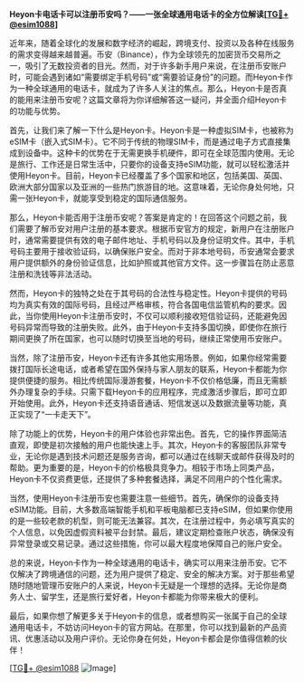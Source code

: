 **Heyon卡电话卡可以注册币安吗？——一张全球通用电话卡的全方位解读[[TG💪+ @esim1088](https://t.me/s/esim1088)]**

近年来，随着全球化的发展和数字经济的崛起，跨境支付、投资以及各种在线服务的需求变得越来越普遍。币安（Binance），作为全球领先的加密货币交易所之一，吸引了无数投资者的目光。然而，对于许多新手用户来说，在注册币安账户时，可能会遇到诸如“需要绑定手机号码”或“需要验证身份”的问题。而Heyon卡作为一种全球通用的电话卡，就成为了许多人关注的焦点。那么，Heyon卡是否真的能用来注册币安呢？这篇文章将为你详细解答这一疑问，并全面介绍Heyon卡的功能与优势。

首先，让我们来了解一下什么是Heyon卡。Heyon卡是一种虚拟SIM卡，也被称为eSIM卡（嵌入式SIM卡）。它不同于传统的物理SIM卡，而是通过电子方式直接集成到设备中。这种卡的优势在于无需更换手机硬件，即可在全球范围内使用。无论是旅行、工作还是日常生活中，只要你的设备支持eSIM功能，就可以轻松激活并使用Heyon卡。目前，Heyon卡已经覆盖了多个国家和地区，包括美国、英国、欧洲大部分国家以及亚洲的一些热门旅游目的地。这意味着，无论你身处何地，只需一张Heyon卡，就能享受到稳定的国际通信服务。

那么，Heyon卡能否用于注册币安呢？答案是肯定的！在回答这个问题之前，我们需要了解币安对用户注册的基本要求。根据币安官方的规定，新用户在注册账户时，通常需要提供有效的电子邮件地址、手机号码以及身份证明文件。其中，手机号码主要用于接收验证码，以确保账户安全。而对于非本地号码，币安通常会要求用户提供额外的身份验证信息，比如护照或其他官方文件。这一步骤旨在防止恶意注册和洗钱等非法活动。

然而，Heyon卡的独特之处在于其号码的合法性与稳定性。Heyon卡提供的号码均为真实有效的国际号码，且经过严格审核，符合各国电信监管机构的要求。因此，当你使用Heyon卡注册币安时，不仅可以顺利接收短信验证码，还能避免因号码异常而导致的注册失败。此外，由于Heyon卡支持多国切换，即使你在旅行期间更换了所在国家，也可以随时切换至当地的号码，继续正常使用币安账户。

当然，除了注册币安，Heyon卡还有许多其他实用场景。例如，如果你经常需要拨打国际长途电话，或者希望在国外保持与家人朋友的联系，Heyon卡都能为你提供便捷的服务。相比传统国际漫游套餐，Heyon卡不仅价格低廉，而且无需额外办理复杂的手续。只需下载Heyon卡的应用程序，完成激活步骤后，即可立即开始使用。此外，Heyon卡还支持语音通话、短信发送以及数据流量等功能，真正实现了“一卡走天下”。

除了功能上的优势，Heyon卡的用户体验也非常出色。首先，它的操作界面简洁直观，即使是初次接触的用户也能快速上手。其次，Heyon卡的客服团队非常专业，无论你是遇到技术问题还是服务咨询，都可以通过在线聊天或邮件获得及时的帮助。更为重要的是，Heyon卡的价格极具竞争力。相较于市场上同类产品，Heyon卡不仅资费更低，还提供了多种套餐选择，满足不同用户的个性化需求。

当然，使用Heyon卡注册币安也需要注意一些细节。首先，确保你的设备支持eSIM功能。目前，大多数高端智能手机和平板电脑都已支持eSIM，但如果你使用的是一些较老款的机型，则可能无法兼容。其次，在注册过程中，务必填写真实的个人信息，以免因虚假资料被平台封禁。最后，建议定期检查账户状态，确保没有异常登录或交易记录。通过这些措施，你可以最大程度地保障自己的账户安全。

总的来说，Heyon卡作为一种全球通用的电话卡，确实可以用来注册币安。它不仅解决了跨境通信的问题，还为用户提供了稳定、安全的解决方案。对于那些希望随时随地管理币安账户的人来说，Heyon卡无疑是一个理想的选择。无论你是商务人士、留学生，还是旅行爱好者，Heyon卡都能为你带来极大的便利。

最后，如果你想了解更多关于Heyon卡的信息，或者想购买一张属于自己的全球通用电话卡，不妨访问Heyon卡的官方网站。在那里，你可以找到最新的产品资讯、优惠活动以及用户评价。无论你身在何处，Heyon卡都会是你值得信赖的伙伴！

[[TG💪+ @esim1088](https://t.me/s/esim1088) ![Image](https://i.postimg.cc/4NQfJmqS/Snipaste-2025-05-13-00-14-12.png)]